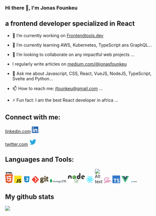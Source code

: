 ### Hi there 👋,  I'm Jonas Founkeu
##      a frontend developer specialized in React



- 🔭 I’m currently working on [Frontendtools.dev](https://frontend-toolkit-f93tktkhq-sauravgupta2800.vercel.app/) 
- 🌱 I’m currently learning AWS, Kubernetes, TypeScript ans GraphQL...
- 👯 I’m looking to collaborate on any impactful web projects ...
- I regularly write articles on [medium.com/@jonasfounkeu](https://medium.com/@jonasfounkeu)
- 💬 Ask me about Javascript, CSS, React, VueJS, NodeJS, TypeScript, Svelte and Python...
- 📫 How to reach me: jfounkeu@gmail.com ...

- ⚡ Fun fact:  I am the best React developer in africa ...


## Connect with me:
[linkedin.com](https://www.linkedin.com/in/jonasfounkeu/)
 <img
  src="lkd.png"
  alt="Alt text"
  title="Optional title"
  style="display: inline-block; margin: 0 auto; width: 25px">

[twitter.com](https://www.twitter.com/JFounkeu/)
 <img
  src="twitter.png"
  alt="Alt text"
  title="Optional title"
  style="display: inline-block; margin: 0 auto; width: 25px">




## Languages and Tools:
<img
  src="HTML5.png"
  alt="Alt text"
  title="Optional title"
  style="display: inline-block; margin: 0 auto; width: 25px">
<img
  src="javascript.png"
  alt="Alt text"
  title="Optional title"
  style="display: inline-block; margin: 0 auto; width: 25px">
  <img
  src="css3.png"
  alt="Alt text"
  title="Optional title"
  style="display: inline-block; margin: 0 auto; width: 25px">
  <img
  src="git.png"
  alt="Alt text"
  title="Optional title"
  style="display: inline-block; margin: 0 auto; width: 55px">
  <img
  src="MongoDB.jpg"
  alt="Alt text"
  title="Optional title"
  style="display: inline-block; margin: 0 auto; width: 55px">
  <img
  src="nodejs.png"
  alt="Alt text"
  title="Optional title"
  style="display: inline-block; margin: 0 auto; width: 55px">
  <img
  src="react.png"
  alt="Alt text"
  title="Optional title"
  style="display: inline-block; margin: 0 auto; width: 25px">
  <img
  src="Redux.jpg"
  alt="Alt text"
  title="Optional title"
  style="display: inline-block; margin: 0 auto; width: 25px">
   <img
  src="sass.png"
  alt="Alt text"
  title="Optional title"
  style="display: inline-block; margin: 0 auto; width: 25px">
   <img
  src="typescript.png"
  alt="Alt text"
  title="Optional title"
  style="display: inline-block; margin: 0 auto; width: 25px">
   <img
  src="vue.png"
  alt="Alt text"
  title="Optional title"
  style="display: inline-block; margin: 0 auto; width: 25px">
 <img
  src="webpack.jpg"
  alt="Alt text"
  title="Optional title"
  style="display: inline-block; margin: 0 auto; width: 25px">


## My github stats

<img height="180em" src="https://github-readme-stats.vercel.app/api?username=jonasfounkeu&show_icons=true&hide_border=true&&count_private=true&include_all_commits=true" />
